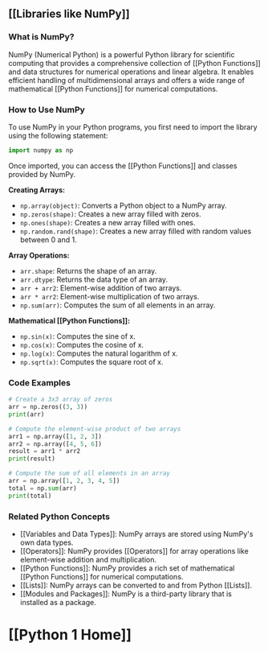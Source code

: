 ## [[Libraries like NumPy]]

### What is NumPy?
NumPy (Numerical Python) is a powerful Python library for scientific computing that provides a comprehensive collection of [[Python Functions]] and data structures for numerical operations and linear algebra. It enables efficient handling of multidimensional arrays and offers a wide range of mathematical [[Python Functions]] for numerical computations.

### How to Use NumPy
To use NumPy in your Python programs, you first need to import the library using the following statement:

```python
import numpy as np
```

Once imported, you can access the [[Python Functions]] and classes provided by NumPy.

**Creating Arrays:**
- `np.array(object)`: Converts a Python object to a NumPy array.
- `np.zeros(shape)`: Creates a new array filled with zeros.
- `np.ones(shape)`: Creates a new array filled with ones.
- `np.random.rand(shape)`: Creates a new array filled with random values between 0 and 1.

**Array Operations:**
- `arr.shape`: Returns the shape of an array.
- `arr.dtype`: Returns the data type of an array.
- `arr + arr2`: Element-wise addition of two arrays.
- `arr * arr2`: Element-wise multiplication of two arrays.
- `np.sum(arr)`: Computes the sum of all elements in an array.

**Mathematical [[Python Functions]]:**
- `np.sin(x)`: Computes the sine of x.
- `np.cos(x)`: Computes the cosine of x.
- `np.log(x)`: Computes the natural logarithm of x.
- `np.sqrt(x)`: Computes the square root of x.

### Code Examples
```python
# Create a 3x3 array of zeros
arr = np.zeros((3, 3))
print(arr)
```

```python
# Compute the element-wise product of two arrays
arr1 = np.array([1, 2, 3])
arr2 = np.array([4, 5, 6])
result = arr1 * arr2
print(result)
```

```python
# Compute the sum of all elements in an array
arr = np.array([1, 2, 3, 4, 5])
total = np.sum(arr)
print(total)
```

### Related Python Concepts
- [[Variables and Data Types]]: NumPy arrays are stored using NumPy's own data types.
- [[Operators]]: NumPy provides [[Operators]] for array operations like element-wise addition and multiplication.
- [[Python Functions]]: NumPy provides a rich set of mathematical [[Python Functions]] for numerical computations.
- [[Lists]]: NumPy arrays can be converted to and from Python [[Lists]].
- [[Modules and Packages]]: NumPy is a third-party library that is installed as a package.
# [[Python 1 Home]]